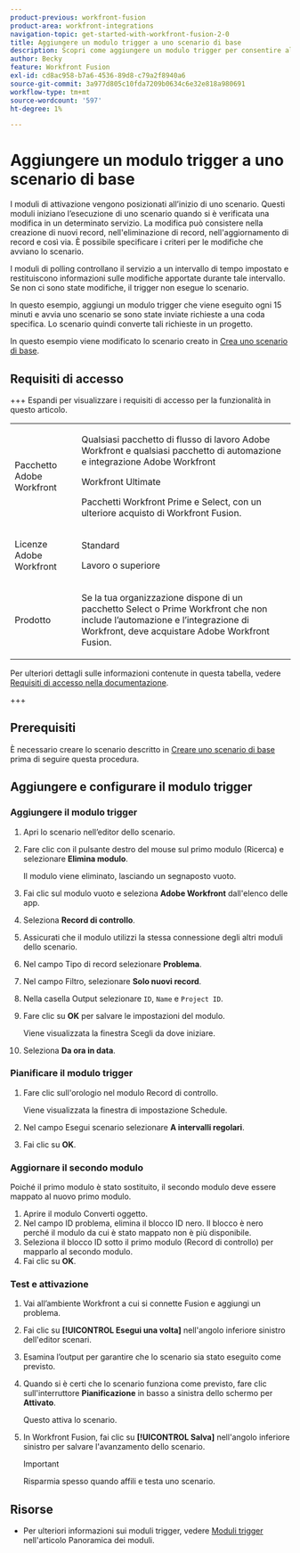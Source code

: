 ```yaml
---
product-previous: workfront-fusion
product-area: workfront-integrations
navigation-topic: get-started-with-workfront-fusion-2-0
title: Aggiungere un modulo trigger a uno scenario di base
description: Scopri come aggiungere un modulo trigger per consentire allo scenario di cercare periodicamente nuove richieste e convertirle in progetti.
author: Becky
feature: Workfront Fusion
exl-id: cd8ac958-b7a6-4536-89d8-c79a2f8940a6
source-git-commit: 3a977d805c10fda7209b0634c6e32e818a980691
workflow-type: tm+mt
source-wordcount: '597'
ht-degree: 1%

---
```


# Aggiungere un modulo trigger a uno scenario di base

I moduli di attivazione vengono posizionati all’inizio di uno scenario. Questi moduli iniziano l’esecuzione di uno scenario quando si è verificata una modifica in un determinato servizio. La modifica può consistere nella creazione di nuovi record, nell&#39;eliminazione di record, nell&#39;aggiornamento di record e così via. È possibile specificare i criteri per le modifiche che avviano lo scenario.

I moduli di polling controllano il servizio a un intervallo di tempo impostato e restituiscono informazioni sulle modifiche apportate durante tale intervallo. Se non ci sono state modifiche, il trigger non esegue lo scenario.

In questo esempio, aggiungi un modulo trigger che viene eseguito ogni 15 minuti e avvia uno scenario se sono state inviate richieste a una coda specifica. Lo scenario quindi converte tali richieste in un progetto.

In questo esempio viene modificato lo scenario creato in [Crea uno scenario di base](/help/workfront-fusion/build-practice-scenarios/create-basic-scenario.md).

## Requisiti di accesso

+++ Espandi per visualizzare i requisiti di accesso per la funzionalità in questo articolo.

<table style="table-layout:auto">
 <col> 
 <col> 
 <tbody> 
  <tr> 
   <td role="rowheader">Pacchetto Adobe Workfront</td> 
   <td> <p>Qualsiasi pacchetto di flusso di lavoro Adobe Workfront e qualsiasi pacchetto di automazione e integrazione Adobe Workfront</p><p>Workfront Ultimate</p><p>Pacchetti Workfront Prime e Select, con un ulteriore acquisto di Workfront Fusion.</p> </td> 
  </tr> 
  <tr data-mc-conditions=""> 
   <td role="rowheader">Licenze Adobe Workfront</td> 
   <td> <p>Standard</p><p>Lavoro o superiore</p> </td> 
  </tr> 
  <tr> 
   <td role="rowheader">Prodotto</td> 
   <td>
   <p>Se la tua organizzazione dispone di un pacchetto Select o Prime Workfront che non include l’automazione e l’integrazione di Workfront, deve acquistare Adobe Workfront Fusion.</li></ul>
   </td> 
  </tr>
 </tbody> 
</table>

Per ulteriori dettagli sulle informazioni contenute in questa tabella, vedere [Requisiti di accesso nella documentazione](/help/workfront-fusion/references/licenses-and-roles/access-level-requirements-in-documentation.md).

+++

## Prerequisiti

È necessario creare lo scenario descritto in [Creare uno scenario di base](/help/workfront-fusion/build-practice-scenarios/create-basic-scenario.md) prima di seguire questa procedura.

## Aggiungere e configurare il modulo trigger

### Aggiungere il modulo trigger

1. Apri lo scenario nell’editor dello scenario.
1. Fare clic con il pulsante destro del mouse sul primo modulo (Ricerca) e selezionare **Elimina modulo**.

   Il modulo viene eliminato, lasciando un segnaposto vuoto.

1. Fai clic sul modulo vuoto e seleziona **Adobe Workfront** dall&#39;elenco delle app.
1. Seleziona **Record di controllo**.
1. Assicurati che il modulo utilizzi la stessa connessione degli altri moduli dello scenario.
1. Nel campo Tipo di record selezionare **Problema**.
1. Nel campo Filtro, selezionare **Solo nuovi record**.
1. Nella casella Output selezionare `ID`, `Name` e `Project ID`.
1. Fare clic su **OK** per salvare le impostazioni del modulo.

   Viene visualizzata la finestra Scegli da dove iniziare.

1. Seleziona **Da ora in data**.

### Pianificare il modulo trigger

1. Fare clic sull&#39;orologio nel modulo Record di controllo.

   Viene visualizzata la finestra di impostazione Schedule.

1. Nel campo Esegui scenario selezionare **A intervalli regolari**.

1. Fai clic su **OK**.

### Aggiornare il secondo modulo

Poiché il primo modulo è stato sostituito, il secondo modulo deve essere mappato al nuovo primo modulo.

1. Aprire il modulo Converti oggetto.
1. Nel campo ID problema, elimina il blocco ID nero. Il blocco è nero perché il modulo da cui è stato mappato non è più disponibile.
1. Seleziona il blocco ID sotto il primo modulo (Record di controllo) per mapparlo al secondo modulo.
1. Fai clic su **OK**.

### Test e attivazione

1. Vai all’ambiente Workfront a cui si connette Fusion e aggiungi un problema.
1. Fai clic su **[!UICONTROL Esegui una volta]** nell&#39;angolo inferiore sinistro dell&#39;editor scenari.
1. Esamina l’output per garantire che lo scenario sia stato eseguito come previsto.
1. Quando si è certi che lo scenario funziona come previsto, fare clic sull&#39;interruttore **Pianificazione** in basso a sinistra dello schermo per **Attivato**.

   Questo attiva lo scenario.
1. In Workfront Fusion, fai clic su **[!UICONTROL Salva]** nell&#39;angolo inferiore sinistro per salvare l&#39;avanzamento dello scenario.

   >[!IMPORTANT]
   >
   >Risparmia spesso quando affili e testa uno scenario.

## Risorse

* Per ulteriori informazioni sui moduli trigger, vedere [Moduli trigger](/help/workfront-fusion/get-started-with-fusion/understand-fusion/module-overview.md#trigger-modules) nell&#39;articolo Panoramica dei moduli.
